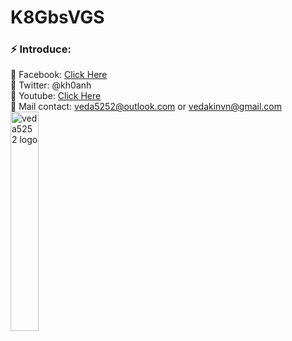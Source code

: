 # K8GbsVGS

### ⚡ Introduce:

 💬 Facebook: [Click Here](https://www.fb.com/veda5252.vietnamese)<br>
 💬 Twitter: @kh0anh<br>
 💬 Youtube: [Click Here](https://bit.ly/3fI0NkQ)<br>
 💬 Mail contact: veda5252@outlook.com or vedakinvn@gmail.com<br>
 <img src="https://i.imgur.com/xMlnk9B.gif" title="veda5252 logo" width="30%" height="30%"/>
